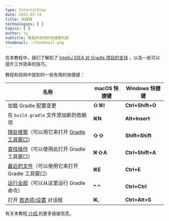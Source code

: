 ```yaml
---
type: TutorialStep
date: 2021-05-14
title: 快捷键
technologies: [ ]
topics: [ ]
author: tg
subtitle: 教程中使用的快捷键列表
thumbnail: ./thumbnail.png
---
```


在本教程中，我们了解到了 [IntelliJ IDEA 对 Gradle 项目的支持](https://www.jetbrains.com/help/idea/gradle.html) ，以及一些可以提升工作效率的技巧。

教程和视频中提到的一些有用的快捷键：

| 名称                                                                                                                                                           | macOS 快捷键 | Windows 快捷键      |
| ------------------------------------------------------------------------------------------------------------------------------------------------------------ | --------- | ---------------- |
| 加载 Gradle 配置变更                                                                                                                                               | **⇧⌘I**   | **Ctrl+Shift+O** |
| 在 `build.gradle` 文件添加新的依赖项                                                                                                                                   | **⌘N**    | **Alt+Insert**   |
| [随处搜索](https://www.jetbrains.com/help/idea/searching-everywhere.html)（可以用它来打开 [Gradle 工具窗口](https://www.jetbrains.com/help/idea/jetgradle-tool-window.html)） | **⇧⇧**    | **Shift+Shift**  |
| [查找操作](https://www.jetbrains.com/help/idea/working-with-source-code.html#99e55be9)（可以使用此打开 Gradle 工具窗口）                                                      | **⌘⇧A**   | **Ctrl+Shift+A** |
| [最近的文件](https://www.jetbrains.com/help/idea/discover-intellij-idea.html#recent-files)（可以使用它来打开 Gradle 工具窗口）                                                  | **⌘E**    | **Ctrl+E**       |
| [运行全部](https://www.jetbrains.com/help/idea/running-anything.html)（可以从这里运行 Gradle 命令）                                                                         | **⌃⌃**    | **Ctrl+Ctrl**    |
| 打开 [首选项/设置](https://www.jetbrains.com/help/idea/settings-preferences-dialog.html) 对话框                                                                        | **⌘,**    | **Ctrl+Alt+S**   |

有关本教程[ 介绍 ](../introduction)的更多链接信息。